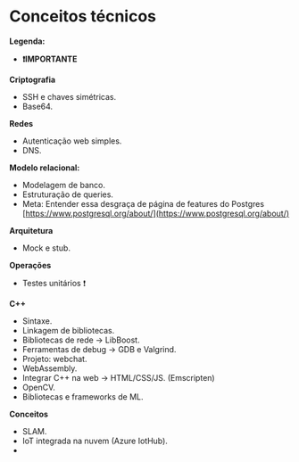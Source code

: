 # Conceitos técnicos

**Legenda:**

- **❗IMPORTANTE**

**Criptografia**

- SSH e chaves simétricas.
- Base64.

**Redes**

- Autenticação web simples.
- DNS.

**Modelo relacional:**

- Modelagem de banco.
- Estruturação de queries.
- Meta: Entender essa desgraça de página de features do Postgres [https://www.postgresql.org/about/](https://www.postgresql.org/about/)

**Arquitetura**

- Mock e stub.

**Operações**

- Testes unitários ❗

**C++**

- Sintaxe.
- Linkagem de bibliotecas.
- Bibliotecas de rede → LibBoost.
- Ferramentas de debug → GDB e Valgrind.
- Projeto: webchat.
- WebAssembly.
- Integrar C++ na web → HTML/CSS/JS. (Emscripten)
- OpenCV.
- Bibliotecas e frameworks de ML.

**Conceitos**

- SLAM.
- IoT integrada na nuvem (Azure IotHub).
-